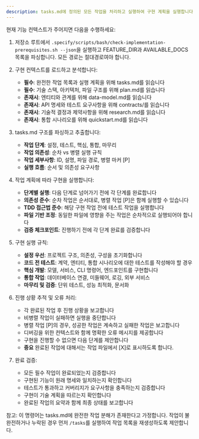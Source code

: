 ```yaml
---
description: tasks.md에 정의된 모든 작업을 처리하고 실행하여 구현 계획을 실행합니다
---
```


현재 기능 컨텍스트가 주어지면 다음을 수행하세요:

1. 저장소 루트에서 `.specify/scripts/bash/check-implementation-prerequisites.sh --json`을 실행하고 FEATURE_DIR과 AVAILABLE_DOCS 목록을 파싱합니다. 모든 경로는 절대경로여야 합니다.

2. 구현 컨텍스트를 로드하고 분석합니다:
   - **필수**: 완전한 작업 목록과 실행 계획을 위해 tasks.md를 읽습니다
   - **필수**: 기술 스택, 아키텍처, 파일 구조를 위해 plan.md를 읽습니다
   - **존재시**: 엔티티와 관계를 위해 data-model.md를 읽습니다
   - **존재시**: API 명세와 테스트 요구사항을 위해 contracts/를 읽습니다
   - **존재시**: 기술적 결정과 제약사항을 위해 research.md를 읽습니다
   - **존재시**: 통합 시나리오를 위해 quickstart.md를 읽습니다

3. tasks.md 구조를 파싱하고 추출합니다:
   - **작업 단계**: 설정, 테스트, 핵심, 통합, 마무리
   - **작업 의존성**: 순차 vs 병렬 실행 규칙
   - **작업 세부사항**: ID, 설명, 파일 경로, 병렬 마커 [P]
   - **실행 흐름**: 순서 및 의존성 요구사항

4. 작업 계획에 따라 구현을 실행합니다:
   - **단계별 실행**: 다음 단계로 넘어가기 전에 각 단계를 완료합니다
   - **의존성 준수**: 순차 작업은 순서대로, 병렬 작업 [P]은 함께 실행할 수 있습니다
   - **TDD 접근법 준수**: 해당 구현 작업 전에 테스트 작업을 실행합니다
   - **파일 기반 조정**: 동일한 파일에 영향을 주는 작업은 순차적으로 실행되어야 합니다
   - **검증 체크포인트**: 진행하기 전에 각 단계 완료를 검증합니다

5. 구현 실행 규칙:
   - **설정 우선**: 프로젝트 구조, 의존성, 구성을 초기화합니다
   - **코드 전 테스트**: 계약, 엔티티, 통합 시나리오에 대한 테스트를 작성해야 할 경우
   - **핵심 개발**: 모델, 서비스, CLI 명령어, 엔드포인트를 구현합니다
   - **통합 작업**: 데이터베이스 연결, 미들웨어, 로깅, 외부 서비스
   - **마무리 및 검증**: 단위 테스트, 성능 최적화, 문서화

6. 진행 상황 추적 및 오류 처리:
   - 각 완료된 작업 후 진행 상황을 보고합니다
   - 비병렬 작업이 실패하면 실행을 중단합니다
   - 병렬 작업 [P]의 경우, 성공한 작업은 계속하고 실패한 작업은 보고합니다
   - 디버깅을 위한 컨텍스트와 함께 명확한 오류 메시지를 제공합니다
   - 구현을 진행할 수 없으면 다음 단계를 제안합니다
   - **중요** 완료된 작업에 대해서는 작업 파일에서 [X]로 표시하도록 합니다.

7. 완료 검증:
   - 모든 필수 작업이 완료되었는지 검증합니다
   - 구현된 기능이 원래 명세와 일치하는지 확인합니다
   - 테스트가 통과하고 커버리지가 요구사항을 충족하는지 검증합니다
   - 구현이 기술 계획을 따르는지 확인합니다
   - 완료된 작업의 요약과 함께 최종 상태를 보고합니다

참고: 이 명령어는 tasks.md에 완전한 작업 분해가 존재한다고 가정합니다. 작업이 불완전하거나 누락된 경우 먼저 `/tasks`를 실행하여 작업 목록을 재생성하도록 제안합니다.
